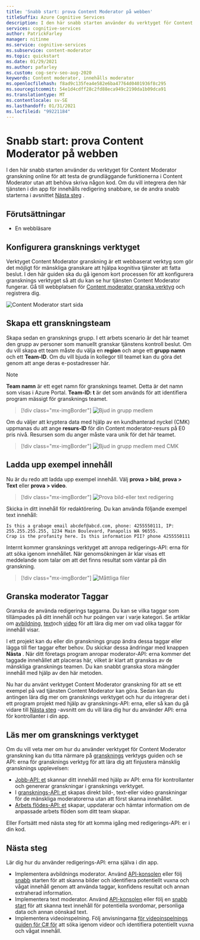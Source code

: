```yaml
---
title: 'Snabb start: prova Content Moderator på webben'
titleSuffix: Azure Cognitive Services
description: I den här snabb starten använder du verktyget för Content Moderator granskning online för att testa de grundläggande funktionerna i Content Moderator utan att behöva skriva någon kod.
services: cognitive-services
author: PatrickFarley
manager: nitinme
ms.service: cognitive-services
ms.subservice: content-moderator
ms.topic: quickstart
ms.date: 01/29/2021
ms.author: pafarley
ms.custom: cog-serv-seo-aug-2020
keywords: Content moderator, innehålls moderator
ms.openlocfilehash: f8ad9c135fea4e582e6ba47764d0401936f8c295
ms.sourcegitcommit: 54e1d4cdff28c2fd88eca949c2190da1b09dca91
ms.translationtype: MT
ms.contentlocale: sv-SE
ms.lasthandoff: 01/31/2021
ms.locfileid: "99221184"
---
```

# <a name="quickstart-try-content-moderator-on-the-web"></a>Snabb start: prova Content Moderator på webben

I den här snabb starten använder du verktyget för Content Moderator granskning online för att testa de grundläggande funktionerna i Content Moderator utan att behöva skriva någon kod. Om du vill integrera den här tjänsten i din app för innehålls redigering snabbare, se de andra snabb starterna i avsnittet [Nästa steg](#next-steps) .

## <a name="prerequisites"></a>Förutsättningar

- En webbläsare

## <a name="set-up-the-review-tool"></a>Konfigurera gransknings verktyget
Verktyget Content Moderator granskning är ett webbaserat verktyg som gör det möjligt för mänskliga granskare att hjälpa kognitiva tjänster att fatta beslut. I den här guiden ska du gå igenom kort processen för att konfigurera gransknings verktyget så att du kan se hur tjänsten Content Moderator fungerar. Gå till webbplatsen för [Content moderator granska verktyg](https://contentmoderator.cognitive.microsoft.com/) och registrera dig.

![Content Moderator start sida](images/homepage.PNG)

## <a name="create-a-review-team"></a>Skapa ett granskningsteam

Skapa sedan en gransknings grupp. I ett arbets scenario är det här teamet den grupp av personer som manuellt granskar tjänstens kontroll beslut. Om du vill skapa ett team måste du välja en **region** och ange ett **grupp namn** och ett **Team-ID**. Om du vill bjuda in kollegor till teamet kan du göra det genom att ange deras e-postadresser här.

> [!NOTE]
> **Team namn** är ett eget namn för gransknings teamet. Detta är det namn som visas i Azure Portal. **Team-ID: t** är det som används för att identifiera program mässigt för gransknings teamet.

> [!div class="mx-imgBorder"]
> ![Bjud in grupp medlem](images/create-team.png)

Om du väljer att kryptera data med hjälp av en kundhanterad nyckel (CMK) uppmanas du att ange **resurs-ID** för din Content moderator-resurs på E0 pris nivå. Resursen som du anger måste vara unik för det här teamet. 

> [!div class="mx-imgBorder"]
> ![Bjud in grupp medlem med CMK](images/create-team-cmk.png)

## <a name="upload-sample-content"></a>Ladda upp exempel innehåll

Nu är du redo att ladda upp exempel innehåll. Välj **prova > bild**, **prova > Text** eller **prova > video**.

> [!div class="mx-imgBorder"]
> ![Prova bild-eller text redigering](images/tryimagesortext.png)

Skicka in ditt innehåll för redaktörering. Du kan använda följande exempel text innehåll:

```
Is this a grabage email abcdef@abcd.com, phone: 4255550111, IP: 255.255.255.255, 1234 Main Boulevard, Panapolis WA 96555.
Crap is the profanity here. Is this information PII? phone 4255550111
```

Internt kommer gransknings verktyget att anropa redigerings-API: erna för att söka igenom innehållet. När genomsökningen är klar visas ett meddelande som talar om att det finns resultat som väntar på din granskning.

> [!div class="mx-imgBorder"]
> ![Måttliga filer](images/submitted.png)

## <a name="review-moderation-tags"></a>Granska moderator Taggar

Granska de använda redigerings taggarna. Du kan se vilka taggar som tillämpades på ditt innehåll och hur poängen var i varje kategori. Se artiklar om [avbildning](image-moderation-api.md), [text](text-moderation-api.md)och [video](video-moderation-api.md) för att lära dig mer om vad olika taggar för innehåll visar.

<!-- ![Review results](images/reviewresults_text.png) -->

I ett projekt kan du eller din gransknings grupp ändra dessa taggar eller lägga till fler taggar efter behov. Du skickar dessa ändringar med knappen **Nästa** . När ditt företags program anropar moderator-API: erna kommer det taggade innehållet att placeras här, vilket är klart att granskas av de mänskliga gransknings teamen. Du kan snabbt granska stora mängder innehåll med hjälp av den här metoden.

Nu har du använt verktyget Content Moderator granskning för att se ett exempel på vad tjänsten Content Moderator kan göra. Sedan kan du antingen lära dig mer om gransknings verktyget och hur du integrerar det i ett program projekt med hjälp av gransknings-API: erna, eller så kan du gå vidare till [Nästa steg](#next-steps) -avsnitt om du vill lära dig hur du använder API: erna för kontrollanter i din app.

## <a name="learn-more-about-the-review-tool"></a>Läs mer om gransknings verktyget

Om du vill veta mer om hur du använder verktyget för Content Moderator granskning kan du titta närmare på [gransknings](Review-Tool-User-Guide/human-in-the-loop.md) verktygs guiden och se API: erna för gransknings verktyg för att lära dig att finjustera mänsklig gransknings upplevelsen:
- [Jobb-API: et](try-review-api-job.md) skannar ditt innehåll med hjälp av API: erna för kontrollanter och genererar granskningar i gransknings verktyget. 
- I [gransknings-API: et](try-review-api-review.md) skapas direkt bild-, text-eller video granskningar för de mänskliga moderatorerna utan att först skanna innehållet. 
- [Arbets flödes-API: et](try-review-api-workflow.md) skapar, uppdaterar och hämtar information om de anpassade arbets flöden som ditt team skapar.

Eller Fortsätt med nästa steg för att komma igång med redigerings-API: er i din kod.

## <a name="next-steps"></a>Nästa steg

Lär dig hur du använder redigerings-API: erna själva i din app.
- Implementera avbildnings moderator. Använd [API-konsolen](try-image-api.md) eller följ [snabb](client-libraries.md) starten för att skanna bilder och identifiera potentiellt vuxna och vågat innehåll genom att använda taggar, konfidens resultat och annan extraherad information.
- Implementera text moderator. Använd [API-konsolen](try-text-api.md) eller följ en [snabb start](client-libraries.md) för att skanna text innehåll för potentiella svordomar, personliga data och annan oönskad text.
- Implementera videoinspelning. Följ anvisningarna [för videoinspelnings guiden för C# för](video-moderation-api.md) att söka igenom videor och identifiera potentiellt vuxna och vågat innehåll. 
